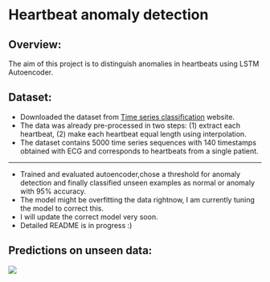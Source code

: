 # Heartbeat anomaly detection

## Overview:
The aim of this project is to distinguish anomalies in heartbeats using LSTM Autoencoder.

## Dataset:
- Downloaded the dataset from [Time series classification](http://timeseriesclassification.com/description.php?Dataset=ECG5000) website.
- The data was already pre-processed in two steps: (1) extract each heartbeat, (2) make each heartbeat equal length using interpolation.
- The dataset contains 5000 time series sequences with 140 timestamps obtained with ECG and corresponds to heartbeats from a single patient.

---

- Trained and evaluated autoencoder,chose a threshold for anomaly detection and finally classified unseen examples as normal or anomaly with 95% accuracy.
- The model might be overfitting the data rightnow, I am currently tuning the model to correct this.
- I will update the correct model very soon.
- Detailed README is in progress :)


## Predictions on unseen data:

![](images/final.png)
